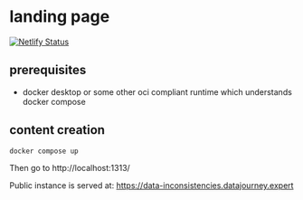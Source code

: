# landing page

[![Netlify Status](https://api.netlify.com/api/v1/badges/80679577-72df-4ad4-8c4d-aacd885c6ae9/deploy-status)](https://app.netlify.com/projects/data-inconsistencies-landingpage/deploys)

## prerequisites

- docker desktop or some other oci compliant runtime which understands docker compose

## content creation

```bash
docker compose up
```

Then go to http://localhost:1313/


Public instance is served at: https://data-inconsistencies.datajourney.expert